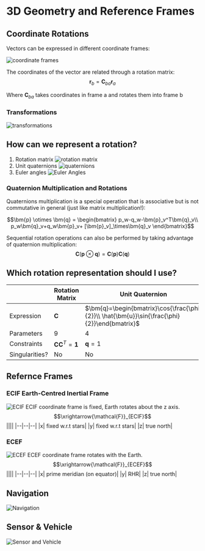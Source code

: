 # 3D Geometry and Reference Frames

## Coordinate Rotations

Vectors can be expressed in different
coordinate frames:

![coordinate frames](./Coordinate%20frames.jpg)

The coordinates of the vector are related through a rotation matrix:
$$\bm{r}_b=\bm{C}_{ba}\bm{r}_a$$

Where $\bm{C}_{ba}$ takes coordinates in frame a
and rotates them into frame b

### Transformations

![transformations](./Transformations.jpg)

## How can we represent a rotation?

1. Rotation matrix ![rotation matrix](./Rotation%20matrix.jpg)
2. Unit quaternions ![quaternions](./Quaternions.jpg)
3. Euler angles ![Euler Angles](./Euler%20angles.jpg)

### Quaternion Multiplication and Rotations

Quaternions multiplication is a special operation that is associative but is
not commutative in general (just like matrix multiplication!):

$$\bm{p} \otimes \bm{q} = \begin{bmatrix}
p_w-q_w-\bm{p}_v^T\bm{q}_v\\
p_w\bm{q}_v+q_w\bm{p}_v+ [\bm{p}_v]_\times\bm{q}_v
\end{bmatrix}$$

Sequential rotation operations can also be performed by taking
advantage of quaternion multiplication:
$$\bm{C}(\bm{p} \otimes \bm{q} ) =  \bm{C}(\bm{p})\bm{C}(\bm{q})$$

## Which rotation representation should I use?

||Rotation Matrix | Unit Quaternion | Euler angles
|-|-----|---|---|
|Expression|$\bm{C}$|$\bm{q}=\begin{bmatrix}\cos{\frac{\phi}{2}}\\ \hat{\bm{u}}\sin{\frac{\phi}{2}}\end{bmatrix}$|$\{\theta_3,\theta_2,\theta_1 \}$|
Parameters|9|4|3|
Constraints| $\bm{C}\bm{C}^T=\bm{1}$|$\bm{q}=1$|*None\**|
Singularities?|No|No|Yes|

## Refernce Frames
### ECIF Earth-Centred Inertial Frame
![ECIF](./ECIF.jpg)
ECIF coordinate frame is fixed,
Earth rotates about the z axis.
$$\xrightarrow{\mathcal{F}}_{ECIF}$$
||||
|--|--|--|
|x| fixed w.r.t stars|
|y| fixed w.r.t stars|
|z| true north|

### ECEF
![ECEF](./ECEF.jpg)
ECEF coordinate frame rotates
with the Earth.
$$\xrightarrow{\mathcal{F}}_{ECEF}$$
||||
|--|--|--|
|x| prime meridian (on equator)|
|y| RHR|
|z| true north|

## Navigation
![Navigation](./Navigation.jpg)

## Sensor & Vehicle
![Sensor and Vehicle](./Sensor%20&%20Vehicle.jpg)